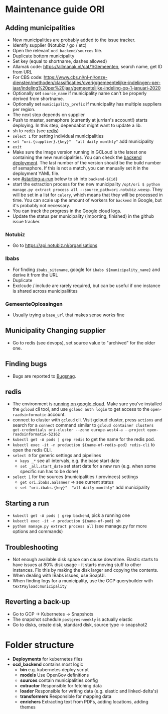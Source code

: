 # Maintenance guide ORI

## Adding municipalities

- New municipalities are probably added to the issue tracker.
- Identify supplier (Notubiz / go / etc)
- Open the relevant `ocd_backend/sources` file.
- Duplicate bottom municipality
- Set key (equal to shortname, dashes allowed)
- Allamak code: https://allmanak.nl/cat/1/Gemeenten, search name, get ID from URL
- For CBS code: https://www.cbs.nl/nl-nl/onze-diensten/methoden/classificaties/overig/gemeentelijke-indelingen-per-jaar/indeling%20per%20jaar/gemeentelijke-indeling-op-1-januari-2020
- Optionally set `source_name` if municipality name can't be properly derived from shortname.
- Optionally set `municipality_prefix` if municipality has multiple suppliers per region.
- The next step depends on supplier
- Push to master, semaphore (currently at jurrian's account!) starts deploying. In this step, dependabot might want to update a lib.
- sh to `redis` (see [redis](#redis))
- `select 1` for setting individual municipalities
- `set "ori.{supplier}.{key}"  "all daily monthly"` add municipality
- `exit`
- Make sure the image version running in GCLoud is the latest one containing the new municipalities. You can check the [backend deployment](https://console.cloud.google.com/kubernetes/deployment/europe-west4-a/ori-cluster/production/backend/yaml/edit?authuser=1&project=open-raadsinformatie-52162). The last number of the version should be the build number of semaphore. If this is not a match, you can manually set it in the deployment YAML file.
- see [#starting-a-run](#starting-a-run) below to sh into `backend-${id}`
- start the extraction process for the new municipality `/opt/ori $ python manage.py extract process all --source_path=ori.notubiz.weesp`. They will be set in a list for `celery`, which means that they will be processed in time. You can scale up the amount of workers for `backend` in Google, but it's probably not necessary.
- You can track the progress in the Google cloud logs.
- Update the status per municipality (importing, finished) in the github issue tracker.

### Notubiz

- Go to https://api.notubiz.nl/organisations

### Ibabs

- For finding `ibabs_sitename`, google for `ibabs ${municipality_name}` and derive it from the URL
- Duplicate
- Exclcude / include are rarely required, but can be useful if one instance is shared across municipalitites

### GemeenteOplossingen

- Usually trying a `base_url` that makes sense works fine

## Municipality Changing supplier

- Go to redis (see devops), set source value to "archived" for the older one.

## Finding bugs

- Bugs are reported to [Bugsnag](https://app.bugsnag.com/argu/ori/errors).

## redis

- The environment is [running on google cloud](https://console.cloud.google.com/kubernetes/list?project=open-raadsinformatie-52162&authuser=1&folder&organizationId). Make sure you've installed the `gcloud` cli tool, and use `gcloud auth login` to get access to the `open-raadsinformatie` account.
- connect to cluster with `gcloud` cli. Visit gcloud cluster, press `actions` and search for a `connect` command similar to `gcloud container clusters get-credentials ori-cluster --zone europe-west4-a --project open-raadsinformatie-52162`
- `kubectl get -A pods | grep redis` to get the name for the redis pod.
- `kubectl exec -it -n production ${name-of-redis-pod} redis-cli` to open the redis CLI.
- `select 0` for generic settings and pipelines
  - `keys _*` see all intervals¸ e.g. the base start date
  - `set _all.start_date` set start date for a new run (e.g. when some specific run has to be done)
- `select 1` for the sources (municipalities / provinces) settings
  - `get ori.ibabs.aalsmeer` => see current status
  - `set "ori.ibabs.{key}"  "all daily monthly"` add municipality

## Starting a run

- `kubectl get -A pods | grep backend`, pick a running one
- `kubectl exec -it -n production ${name-of-pod} sh`
- `python manage.py extract process all` (see manage.py for more options and commands)

## Troubleshooting

- Not enough available disk space can cause downtime. Elastic starts to have issues at 80% disk usage - it starts moving stuff to other instances. Fix this by making the disk larger and copying the contents.
- When dealing with IBabs issues, use SoapUI.
- When finding logs for a municipality, use the GCP querybuilder with `textPayload:municipality`

## Reverting a back-up

- Go to GCP -> Kubernetes -> Snapshots
- The snapshot schedule `postgres-weekly` is actually elastic
- Go to disks, create disk, standard disk, source type -> snapshot2

# Folder structure

- **Deployments** for kubernetes files
- **ocd_backend** contains most logic
  - **bin** e.g. kubernetes deploy script
  - **models** Use OpenGov definitions
  - **sources** contain municipalities config
  - **extractor** Responsible for fetching data
  - **loader** Responsible for writing data (e.g. elastic and linked-delta's)
  - **transformers** Responsible for mapping data
  - **enrichers** Extracting text from PDFs, adding locations, adding themes
